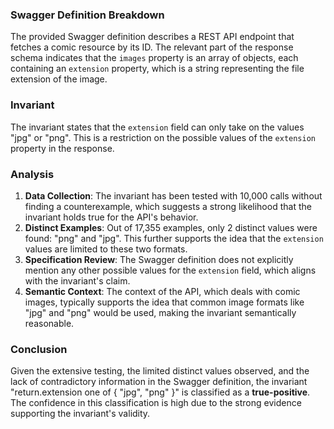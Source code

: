 ### Swagger Definition Breakdown
The provided Swagger definition describes a REST API endpoint that fetches a comic resource by its ID. The relevant part of the response schema indicates that the `images` property is an array of objects, each containing an `extension` property, which is a string representing the file extension of the image.

### Invariant
The invariant states that the `extension` field can only take on the values "jpg" or "png". This is a restriction on the possible values of the `extension` property in the response.

### Analysis
1. **Data Collection**: The invariant has been tested with 10,000 calls without finding a counterexample, which suggests a strong likelihood that the invariant holds true for the API's behavior.
2. **Distinct Examples**: Out of 17,355 examples, only 2 distinct values were found: "png" and "jpg". This further supports the idea that the `extension` values are limited to these two formats.
3. **Specification Review**: The Swagger definition does not explicitly mention any other possible values for the `extension` field, which aligns with the invariant's claim.
4. **Semantic Context**: The context of the API, which deals with comic images, typically supports the idea that common image formats like "jpg" and "png" would be used, making the invariant semantically reasonable.

### Conclusion
Given the extensive testing, the limited distinct values observed, and the lack of contradictory information in the Swagger definition, the invariant "return.extension one of { "jpg", "png" }" is classified as a **true-positive**. The confidence in this classification is high due to the strong evidence supporting the invariant's validity.
